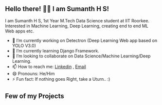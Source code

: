 ## Hello there! 👋🏻 I am Sumanth H S! 

I am Sumanth H S, 1st Year M.Tech Data Science student at IIT Roorkee. Interested in Machine Learning, Deep Learning, creating end to end ML Web apps etc.

- 🔭 I’m currently working on Detectron (Deep Learning Web app based on YOLO V3.0)
- 🌱 I’m currently learning Django Framework.
- 👯 I’m looking to collaborate on Data Science/Machine Learning/Deep Learning.
- 📫 How to reach me: [Linkedin](www.linkedin.com/in/sumanthhs27) , [Email](hsumanth2707@gmail.com) 
- 😄 Pronouns: He/Him
- ⚡ Fun fact: If nothing goes Right, take a Uturn.. :)

## Few of my Projects


<!--
**Sumanthhs27/Sumanthhs27** is a ✨ _special_ ✨ repository because its `README.md` (this file) appears on your GitHub profile.

Here are some ideas to get you started:


-->
